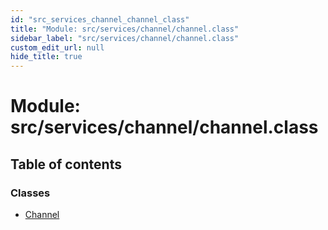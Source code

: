 ```yaml
---
id: "src_services_channel_channel_class"
title: "Module: src/services/channel/channel.class"
sidebar_label: "src/services/channel/channel.class"
custom_edit_url: null
hide_title: true
---
```


# Module: src/services/channel/channel.class

## Table of contents

### Classes

- [Channel](../classes/src_services_channel_channel_class.channel.md)
